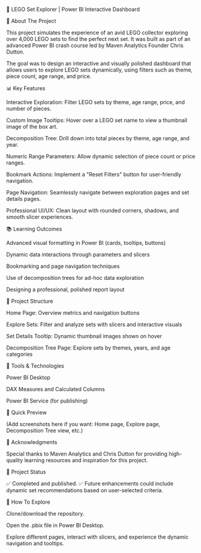 🧳 LEGO Set Explorer | Power BI Interactive Dashboard

🎉 About The Project

This project simulates the experience of an avid LEGO collector exploring over 4,000 LEGO sets to find the perfect next set. It was built as part of an advanced Power BI crash course led by Maven Analytics Founder Chris Dutton.

The goal was to design an interactive and visually polished dashboard that allows users to explore LEGO sets dynamically, using filters such as theme, piece count, age range, and price.

📊 Key Features

Interactive Exploration: Filter LEGO sets by theme, age range, price, and number of pieces.

Custom Image Tooltips: Hover over a LEGO set name to view a thumbnail image of the box art.

Decomposition Tree: Drill down into total pieces by theme, age range, and year.

Numeric Range Parameters: Allow dynamic selection of piece count or price ranges.

Bookmark Actions: Implement a "Reset Filters" button for user-friendly navigation.

Page Navigation: Seamlessly navigate between exploration pages and set details pages.

Professional UI/UX: Clean layout with rounded corners, shadows, and smooth slicer experiences.

📚 Learning Outcomes

Advanced visual formatting in Power BI (cards, tooltips, buttons)

Dynamic data interactions through parameters and slicers

Bookmarking and page navigation techniques

Use of decomposition trees for ad-hoc data exploration

Designing a professional, polished report layout

📑 Project Structure

Home Page: Overview metrics and navigation buttons

Explore Sets: Filter and analyze sets with slicers and interactive visuals

Set Details Tooltip: Dynamic thumbnail images shown on hover

Decomposition Tree Page: Explore sets by themes, years, and age categories

🔧 Tools & Technologies

Power BI Desktop

DAX Measures and Calculated Columns

Power BI Service (for publishing)

🔖 Quick Preview

(Add screenshots here if you want: Home page, Explore page, Decomposition Tree view, etc.)

👥 Acknowledgments

Special thanks to Maven Analytics and Chris Dutton for providing high-quality learning resources and inspiration for this project.

📅 Project Status

✅ Completed and published.
✅ Future enhancements could include dynamic set recommendations based on user-selected criteria.

🚀 How To Explore

Clone/download the repository.

Open the .pbix file in Power BI Desktop.

Explore different pages, interact with slicers, and experience the dynamic navigation and tooltips.
